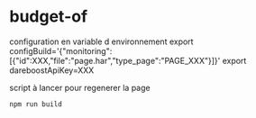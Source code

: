 # budget-of

configuration en variable d environnement
export configBuild='{"monitoring":[{"id":XXX,"file":"page.har","type_page":"PAGE_XXX"}]}'
export dareboostApiKey=XXX

script à lancer pour regenerer la page
```
npm run build
```
